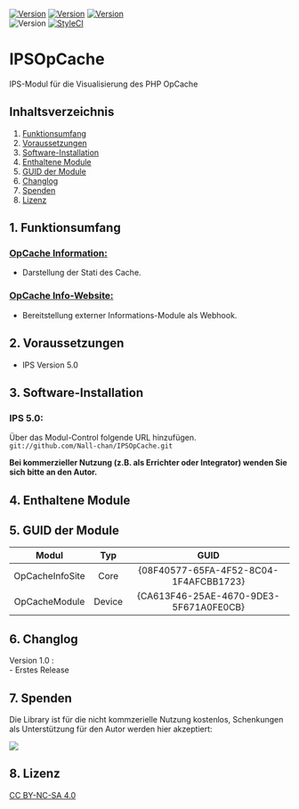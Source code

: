 [![Version](https://img.shields.io/badge/Symcon-PHPModul-red.svg)](https://www.symcon.de/service/dokumentation/entwicklerbereich/sdk-tools/sdk-php/)
[![Version](https://img.shields.io/badge/Modul%20Version-1.00-blue.svg)]()
[![Version](https://img.shields.io/badge/License-CC%20BY--NC--SA%204.0-green.svg)](https://creativecommons.org/licenses/by-nc-sa/4.0/)  
![Version](https://img.shields.io/badge/Symcon%20Version-5.0%20%3E-green.svg)
[![StyleCI](https://styleci.io/repos/125710396/shield?style=flat)](https://styleci.io/repos/125710396)  

# IPSOpCache
IPS-Modul für die Visualisierung des PHP OpCache  

## Inhaltsverzeichnis

1. [Funktionsumfang](#1-funktionsumfang)
2. [Voraussetzungen](#2-voraussetzungen)
3. [Software-Installation](#3-software-installation)
4. [Enthaltene Module](#4-enthaltene-module)
5. [GUID der Module](#5-guid-der-module)
6. [Changlog](#6-changlog)
7. [Spenden](#7-spenden)
8. [Lizenz](#8-lizenz)

## 1. Funktionsumfang

### [OpCache Information:](OpCacheModule/)  

 - Darstellung der Stati des Cache.  

### [OpCache Info-Website:](OpCacheInfoSite/)  

 - Bereitstellung externer Informations-Module als Webhook.  

## 2. Voraussetzungen

   - IPS Version 5.0

## 3. Software-Installation


### IPS 5.0:
   Über das Modul-Control folgende URL hinzufügen.  
   `git://github.com/Nall-chan/IPSOpCache.git`  

   **Bei kommerzieller Nutzung (z.B. als Errichter oder Integrator) wenden Sie sich bitte an den Autor.**  

## 4. Enthaltene Module


##  5. GUID der Module

| Modul           | Typ    | GUID                                   |
| :-------------: | :----: | :------------------------------------: |
| OpCacheInfoSite | Core   | {08F40577-65FA-4F52-8C04-1F4AFCBB1723} |
| OpCacheModule   | Device | {CA613F46-25AE-4670-9DE3-5F671A0FE0CB} |

## 6. Changlog

   Version 1.0 :  
     - Erstes Release  

## 7. Spenden  
  
  Die Library ist für die nicht kommzerielle Nutzung kostenlos, Schenkungen als Unterstützung für den Autor werden hier akzeptiert:  

<a href="https://www.paypal.com/cgi-bin/webscr?cmd=_s-xclick&hosted_button_id=G2SLW2MEMQZH2" target="_blank"><img src="https://www.paypalobjects.com/de_DE/DE/i/btn/btn_donate_LG.gif" border="0" /></a>


## 8. Lizenz

  [CC BY-NC-SA 4.0](https://creativecommons.org/licenses/by-nc-sa/4.0/)  
